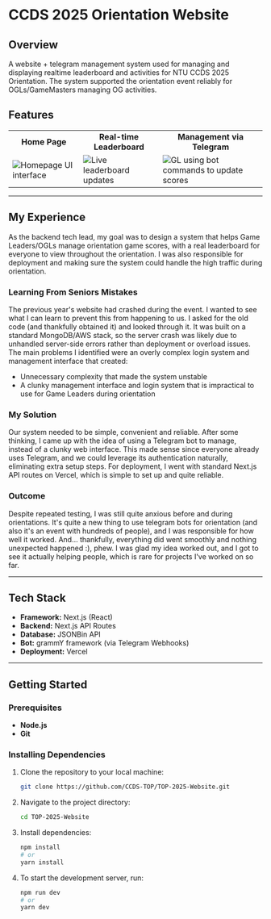 # CCDS 2025 Orientation Website

## Overview
A website + telegram management system used for managing and displaying realtime leaderboard and activities for NTU CCDS 2025 Orientation. The system supported the orientation event reliably for OGLs/GameMasters managing OG activities.

## Features

<table>
<tr>
<td align="center"><strong>Home Page</strong></td>
<td align="center"><strong>Real-time Leaderboard</strong></td>
<td align="center"><strong>Management via Telegram</strong></td>
</tr>
<tr>
<td><img src="./.github/images/homepage.png" alt="Homepage UI interface"></td>
<td><img src="./.github/images/leaderboard.png" alt="Live leaderboard updates"></td>
<td><img src="./.github/images/telegram-bot.png" alt="GL using bot commands to update scores"></td>
</tr>
</table>

---

## My Experience
As the backend tech lead, my goal was to design a system that helps Game Leaders/OGLs manage orientation game scores, with a real leaderboard for everyone to view throughout the orientation. I was also responsible for deployment and making sure the system could handle the high traffic during orientation.

### Learning From Seniors Mistakes
The previous year's website had crashed during the event. I wanted to see what I can learn to prevent this from happening to us.
I asked for the old code (and thankfully obtained it) and looked through it. It was built on a standard MongoDB/AWS stack, so the server crash was likely due to unhandled server-side errors rather than deployment or overload issues. The main problems I identified were an overly complex login system and management interface that created:
- Unnecessary complexity that made the system unstable
- A clunky management interface and login system that is impractical to use for Game Leaders during orientation

### My Solution
Our system needed to be simple, convenient and reliable. After some thinking, I came up with the idea of using a Telegram bot to manage, instead of a clunky web interface. This made sense since everyone already uses Telegram, and we could leverage its authentication naturally, eliminating extra setup steps. For deployment, I went with standard Next.js API routes on Vercel, which is simple to set up and quite reliable.

### Outcome
Despite repeated testing, I was still quite anxious before and during orientations. It's quite a new thing to use telegram bots for orientation (and also it's an event with hundreds of people), and I was responsible for how well it worked. 
And... thankfully, everything did went smoothly and nothing unexpected happened :), phew.
I was glad my idea worked out, and I got to see it actually helping people, which is rare for projects I've worked on so far.

---

## Tech Stack

- **Framework:** Next.js (React)
- **Backend:** Next.js API Routes
- **Database:** JSONBin API
- **Bot:** grammY framework (via Telegram Webhooks)
- **Deployment:** Vercel

---

## Getting Started

### Prerequisites
- **Node.js** 
- **Git** 

### Installing Dependencies

1. Clone the repository to your local machine:

   ```bash
   git clone https://github.com/CCDS-TOP/TOP-2025-Website.git
   ```

2. Navigate to the project directory:

   ```bash
   cd TOP-2025-Website
   ```

3. Install dependencies:

   ```bash
   npm install
   # or
   yarn install
   ```

4. To start the development server, run:
    ```bash
    npm run dev
    # or
    yarn dev
    ```